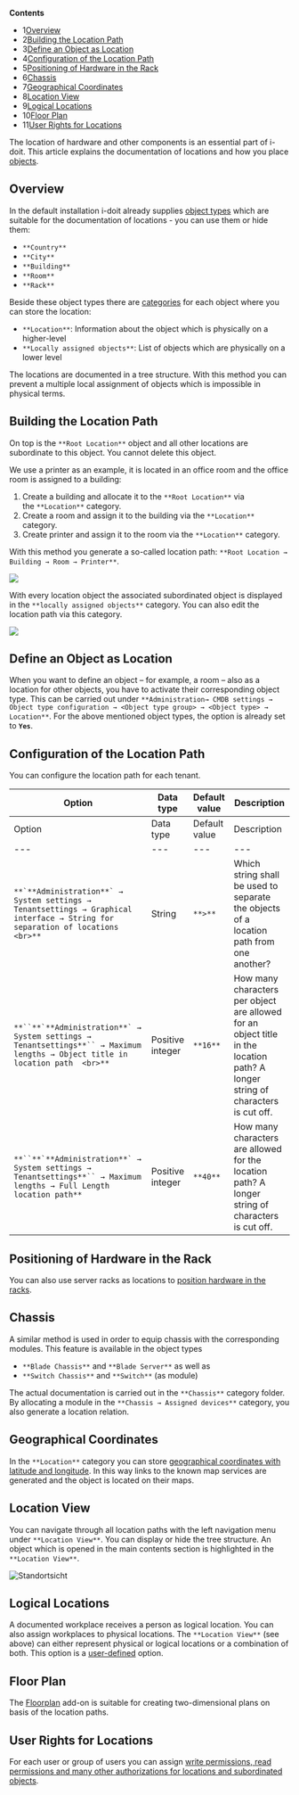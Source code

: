 **Contents**

*   1[Overview](#Locations-Overview)
*   2[Building the Location Path](#Locations-BuildingtheLocationPath)
*   3[Define an Object as Location](#Locations-DefineanObjectasLocation)
*   4[Configuration of the Location Path](#Locations-ConfigurationoftheLocationPath)
*   5[Positioning of Hardware in the Rack](#Locations-PositioningofHardwareintheRack)
*   6[Chassis](#Locations-Chassis)
*   7[Geographical Coordinates](#Locations-GeographicalCoordinates)
*   8[Location View](#Locations-LocationView)
*   9[Logical Locations](#Locations-LogicalLocations)
*   10[Floor Plan](#Locations-FloorPlan)
*   11[User Rights for Locations](#Locations-UserRightsforLocations)

The location of hardware and other components is an essential part of i-doit. This article explains the documentation of locations and how you place [objects](../../basics/structure-of-the-it-documentation.md).

Overview
--------

In the default installation i-doit already supplies [object types](../../basics/structure-of-the-it-documentation.md) which are suitable for the documentation of locations - you can use them or hide them:

*   `**Country**`
*   `**City**`
*   `**Building**`
*   `**Room**`
*   `**Rack**`

Beside these object types there are [categories](../../basics/structure-of-the-it-documentation.md) for each object where you can store the location:

*   `**Location**`: Information about the object which is physically on a higher-level
*   `**Locally assigned objects**`: List of objects which are physically on a lower level

The locations are documented in a tree structure. With this method you can prevent a multiple local assignment of objects which is impossible in physical terms.

Building the Location Path
--------------------------

On top is the `**Root Location**` object and all other locations are subordinate to this object. You cannot delete this object.

We use a printer as an example, it is located in an office room and the office room is assigned to a building:

1.  Create a building and allocate it to the `**Root Location**` via the `**Location**` category.
2.  Create a room and assign it to the building via the `**Location**` category.
3.  Create printer and assign it to the room via the `**Location**` category.

With this method you generate a so-called location path: `**Root Location → Building → Room → Printer**`.

![](/download/attachments/66355818/printer_location.png?version=1&modificationDate=1510915049542&api=v2&effects=drop-shadow)

With every location object the associated subordinated object is displayed in the `**locally assigned objects**` category. You can also edit the location path via this category.

![](/download/attachments/66355818/office_locally_assigned_objects.png?version=1&modificationDate=1510915049527&api=v2&effects=drop-shadow)

Define an Object as Location
----------------------------

When you want to define an object – for example, a room – also as a location for other objects, you have to activate their corresponding object type. This can be carried out under `**Administration→ CMDB settings → Object type configuration → <Object type group> → <Object type> → Location**`. For the above mentioned object types, the option is already set to **`Yes`**.

Configuration of the Location Path
----------------------------------

You can configure the location path for each tenant.

| Option | Data type | Default value | Description |
| --- | --- | --- | --- |
| Option | Data type | Default value | Description |
| --- | --- | --- | --- |
| ``**`**Administration**` → System settings → Tenantsettings → Graphical interface → String for separation of locations  <br>**`` | String | `**>**` | Which string shall be used to separate the objects of a location path from one another? |
| ```**``**`**Administration**` → System settings → Tenantsettings**`` → Maximum lengths → Object title in location path  <br>**``` | Positive integer | `**16**` | How many characters per object are allowed for an object title in the location path? A longer string of characters is cut off. |
| ```**``**`**Administration**` → System settings → Tenantsettings**`` → Maximum lengths → Full Length location path**``` | Positive integer | `**40**` | How many characters are allowed for the location path? A longer string of characters is cut off. |

Positioning of Hardware in the Rack
-----------------------------------

You can also use server racks as locations to [position hardware in the racks](/display/en/Rack+View).

Chassis
-------

A similar method is used in order to equip chassis with the corresponding modules. This feature is available in the object types

*   `**Blade Chassis**` and `**Blade Server**` as well as
*   `**Switch Chassis**` and `**Switch**` (as module)

The actual documentation is carried out in the `**Chassis**` category folder. By allocating a module in the `**Chassis → Assigned devices**` category, you also generate a location relation.

Geographical Coordinates
------------------------

In the `**Location**` category you can store [geographical coordinates with latitude and longitude](/display/en/Geo+Coordinates). In this way links to the known map services are generated and the object is located on their maps.

Location View
-------------

You can navigate through all location paths with the left navigation menu under `**Location View**`. You can display or hide the tree structure. An object which is opened in the main contents section is highlighted in the `**Location View**`.

![Standortsicht](/download/attachments/66355818/printer_location_view.png?version=1&modificationDate=1510915049509&api=v2&effects=drop-shadow "Standortsicht")

Logical Locations
-----------------

A documented workplace receives a person as logical location. You can also assign workplaces to physical locations. The `**Location View**` (see above) can either represent physical or logical locations or a combination of both. This option is a [user-defined](/display/en/Creating+a+Local+User) option.

Floor Plan
----------

The [Floorplan](/display/en/Floorplan) add-on is suitable for creating two-dimensional plans on basis of the location paths.

User Rights for Locations
-------------------------

For each user or group of users you can assign [write permissions, read permissions and many other authorizations for locations and subordinated objects](/display/en/Location-based+Authorization).